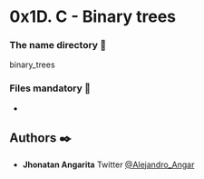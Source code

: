 # 0x1D. C - Binary trees

### The name directory :file_folder:

binary_trees

### Files mandatory :page_facing_up:

*

## Authors :black_nib:

* **Jhonatan Angarita** Twitter [@Alejandro_Angar](https://twitter.com/Alejandro_Angar)